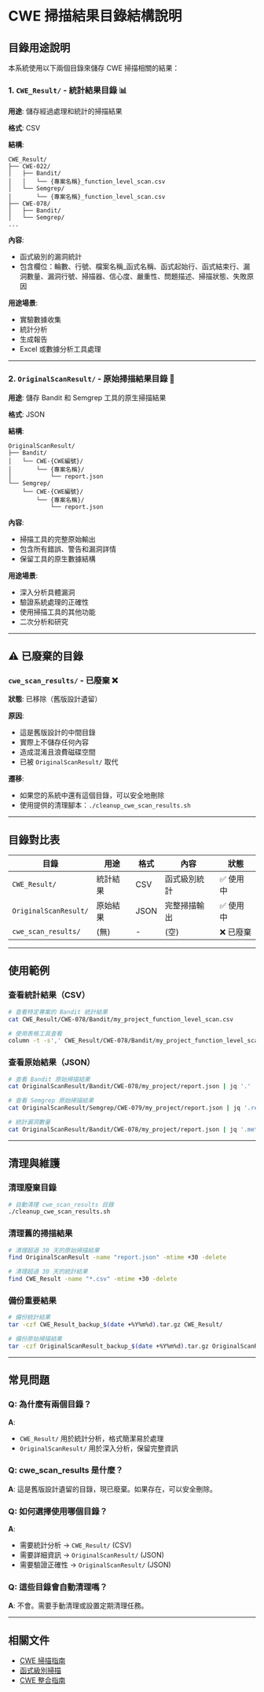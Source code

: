 # CWE 掃描結果目錄結構說明

## 目錄用途說明

本系統使用以下兩個目錄來儲存 CWE 掃描相關的結果：

### 1. `CWE_Result/` - 統計結果目錄 📊

**用途**: 儲存經過處理和統計的掃描結果

**格式**: CSV

**結構**:
```
CWE_Result/
├── CWE-022/
│   ├── Bandit/
│   │   └── {專案名稱}_function_level_scan.csv
│   └── Semgrep/
│       └── {專案名稱}_function_level_scan.csv
├── CWE-078/
│   ├── Bandit/
│   └── Semgrep/
...
```

**內容**: 
- 函式級別的漏洞統計
- 包含欄位：輪數、行號、檔案名稱_函式名稱、函式起始行、函式結束行、漏洞數量、漏洞行號、掃描器、信心度、嚴重性、問題描述、掃描狀態、失敗原因

**用途場景**:
- 實驗數據收集
- 統計分析
- 生成報告
- Excel 或數據分析工具處理

---

### 2. `OriginalScanResult/` - 原始掃描結果目錄 📁

**用途**: 儲存 Bandit 和 Semgrep 工具的原生掃描結果

**格式**: JSON

**結構**:
```
OriginalScanResult/
├── Bandit/
│   └── CWE-{CWE編號}/
│       └── {專案名稱}/
│           └── report.json
└── Semgrep/
    └── CWE-{CWE編號}/
        └── {專案名稱}/
            └── report.json
```

**內容**:
- 掃描工具的完整原始輸出
- 包含所有錯誤、警告和漏洞詳情
- 保留工具的原生數據結構

**用途場景**:
- 深入分析具體漏洞
- 驗證系統處理的正確性
- 使用掃描工具的其他功能
- 二次分析和研究

---

## ⚠️ 已廢棄的目錄

### `cwe_scan_results/` - 已廢棄 ❌

**狀態**: 已移除（舊版設計遺留）

**原因**:
- 這是舊版設計的中間目錄
- 實際上不儲存任何內容
- 造成混淆且浪費磁碟空間
- 已被 `OriginalScanResult/` 取代

**遷移**:
- 如果您的系統中還有這個目錄，可以安全地刪除
- 使用提供的清理腳本：`./cleanup_cwe_scan_results.sh`

---

## 目錄對比表

| 目錄 | 用途 | 格式 | 內容 | 狀態 |
|-----|------|------|------|------|
| `CWE_Result/` | 統計結果 | CSV | 函式級別統計 | ✅ 使用中 |
| `OriginalScanResult/` | 原始結果 | JSON | 完整掃描輸出 | ✅ 使用中 |
| `cwe_scan_results/` | (無) | - | (空) | ❌ 已廢棄 |

---

## 使用範例

### 查看統計結果（CSV）

```bash
# 查看特定專案的 Bandit 統計結果
cat CWE_Result/CWE-078/Bandit/my_project_function_level_scan.csv

# 使用表格工具查看
column -t -s',' CWE_Result/CWE-078/Bandit/my_project_function_level_scan.csv | less -S
```

### 查看原始結果（JSON）

```bash
# 查看 Bandit 原始掃描結果
cat OriginalScanResult/Bandit/CWE-078/my_project/report.json | jq '.'

# 查看 Semgrep 原始掃描結果
cat OriginalScanResult/Semgrep/CWE-079/my_project/report.json | jq '.results'

# 統計漏洞數量
cat OriginalScanResult/Bandit/CWE-078/my_project/report.json | jq '.metrics.total_issues'
```

---

## 清理與維護

### 清理廢棄目錄

```bash
# 自動清理 cwe_scan_results 目錄
./cleanup_cwe_scan_results.sh
```

### 清理舊的掃描結果

```bash
# 清理超過 30 天的原始掃描結果
find OriginalScanResult -name "report.json" -mtime +30 -delete

# 清理超過 30 天的統計結果
find CWE_Result -name "*.csv" -mtime +30 -delete
```

### 備份重要結果

```bash
# 備份統計結果
tar -czf CWE_Result_backup_$(date +%Y%m%d).tar.gz CWE_Result/

# 備份原始掃描結果
tar -czf OriginalScanResult_backup_$(date +%Y%m%d).tar.gz OriginalScanResult/
```

---

## 常見問題

### Q: 為什麼有兩個目錄？

**A**: 
- `CWE_Result/` 用於統計分析，格式簡潔易於處理
- `OriginalScanResult/` 用於深入分析，保留完整資訊

### Q: cwe_scan_results 是什麼？

**A**: 
這是舊版設計遺留的目錄，現已廢棄。如果存在，可以安全刪除。

### Q: 如何選擇使用哪個目錄？

**A**:
- 需要統計分析 → `CWE_Result/` (CSV)
- 需要詳細資訊 → `OriginalScanResult/` (JSON)
- 需要驗證正確性 → `OriginalScanResult/` (JSON)

### Q: 這些目錄會自動清理嗎？

**A**: 
不會。需要手動清理或設置定期清理任務。

---

## 相關文件

- [CWE 掃描指南](CWE_SCAN_GUIDE.md)
- [函式級別掃描](FUNCTION_LEVEL_SCANNING.md)
- [CWE 整合指南](CWE_INTEGRATION_GUIDE.md)
